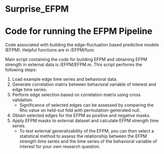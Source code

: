 # Surprise_EFPM

# Code for running the EFPM Pipeline

Code associated with building the edge-fluctuation based predictive models (EFPM). Helpful functions are in /EFPM/func

Main script containing the code for building EFPM and obtaining EFPM strength in external data is /EFPM/EFPM.m. This script performs the following steps:

1. Load example edge time series and behavioral data.
2. Generate correlation matrix between behavioral variable of interest and edge time series.
3. Perform edge selection based on correlation matrix using cross validation.
   - Significance of selected edges can be assessed by comparing the Rho value on held-out fold with permutation-generated null.
4. Obtain selected edges for the EFPM as positive and negative masks.
5. Apply EFPM masks to external dataset and calculate EFPM strength time series.
   - To test external generalizability of the EFPM, you can then select a statistical method to assess the relationship between the EFPM strength time series and the time series of the behavioral variable of interest for your own research question.
